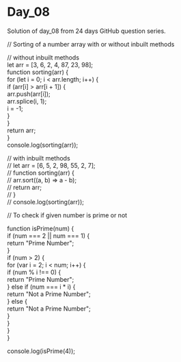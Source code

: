 # Day_08  
Solution of day_08 from 24 days GitHub question series.  
  
  
// Sorting of a number array with or without inbuilt methods  
   
// without inbuilt methods  
let arr = [3, 6, 2, 4, 87, 23, 98];  
function sorting(arr) {  
  for (let i = 0; i < arr.length; i++) {  
    if (arr[i] > arr[i + 1]) {  
      arr.push(arr[i]);  
      arr.splice(i, 1);  
      i = -1;  
    }  
  }  
  return arr;  
}  
console.log(sorting(arr));  
  
// with inbuilt methods  
// let arr = [6, 5, 2, 98, 55, 2, 7];  
// function sorting(arr) {  
//   arr.sort((a, b) => a - b);  
//   return arr;  
// }  
// console.log(sorting(arr));  


  
// To check if given number is prime or not  
  
function isPrime(num) {  
  if (num === 2 || num === 1) {  
    return "Prime Number";  
  }  
  if (num > 2) {  
    for (var i = 2; i < num; i++) {  
      if (num % i !== 0) {  
        return "Prime Number";  
      } else if (num === i * i) {  
        return "Not a Prime Number";  
      } else {  
        return "Not a Prime Number";  
      }  
    }  
  }  
}  
  
console.log(isPrime(4));  

